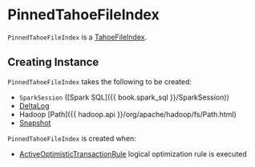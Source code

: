 # PinnedTahoeFileIndex

`PinnedTahoeFileIndex` is a [TahoeFileIndex](TahoeFileIndex.md).

## Creating Instance

`PinnedTahoeFileIndex` takes the following to be created:

* <span id="spark"> `SparkSession` ([Spark SQL]({{ book.spark_sql }}/SparkSession))
* <span id="deltaLog"> [DeltaLog](DeltaLog.md)
* <span id="path"> Hadoop [Path]({{ hadoop.api }}/org/apache/hadoop/fs/Path.html)
* <span id="snapshot"> [Snapshot](Snapshot.md)

`PinnedTahoeFileIndex` is created when:

* [ActiveOptimisticTransactionRule](ActiveOptimisticTransactionRule.md) logical optimization rule is executed
